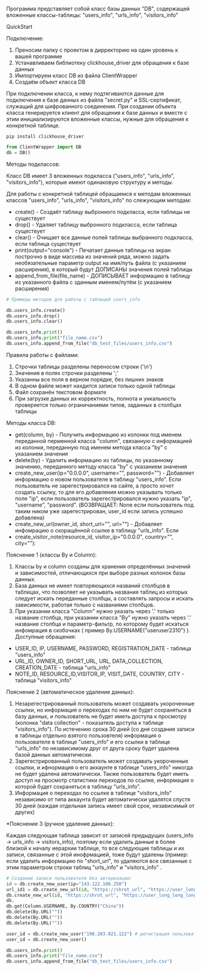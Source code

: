 Программа представляет собой класс базы данных "DB", содержащей
вложенные классы-таблицы: "users_info", "urls_info", "visitors_info"

QuickStart

Подключение:
1) Преносим папку с проектом в дирректорию на один уровень к вашей программе
2) Устанавливаем библиотеку clickhouse_driver для обращения к базе данных
3) Импортируем класс DB из файла ClientWrapper
4) Создаём объект класса DB

При подключении класса, к нему подтягиваются данные для подключения к базе данных из файла "secret.py" и SSL-сертификат, служащий для шифрованного соединения. При создании объекта класса генерируется клиент для обращения к базе данных и вместе с этим инициализируются вложенные классы, нужные для обращения к конкретной таблице.

```pip install clickhouse_driver```

```python
from ClientWrapper import DB
db = DB()
```

Методы подклассов:

Класс DB имеет 3 вложенных подкласса ("users_info", "urls_info", "visitors_info"), которые имеют одинаковую структуру и методы.

Для работы с конкретной таблицей обращаемся к методам вложенных классов "users_info", "urls_info", "visitors_info" по слежующим методам:
- create() - Создаёт таблицу выбронного подкласса, если таблицы не существует
- drop() - Удаляет таблицу выбронного подкласса, если таблица существует
- clear() - Очищает все данные полей таблицы выбранного подкласса, если таблица существует
- print(output="console") - Печатает данные таблицы на экран построчно в виде массива из значений ряда,
  можно задать необязательные параметр output на имя/путь файла (с указанием расширения), в который будут ДОПИСАНЫ значения полей таблицы
- append_from_file(file_name) - ДОПИСЫВАЕТ информацию в таблицу из указанного файла с зданным именем/путём (с указанием расширения)
  

```python
# Примеры методов для работы с таблицей users_info

db.users_info.create()
db.users_info.drop()
db.users_info.clear()

db.users_info.print()
db.users_info.print("file_name.csv")
db.users_info.append_from_file("db_test_files/users_info.csv")
```

Правила работы с файлами:
1) Строчки таблицы разделены переносом строки ('\n')
2) Значения в полях строчки разделены ';'
3) Указанны все поля в верном порядке, без лишних знаков
4) В одном файле может нахдится записи только одной таблицы
5) Файл сохранён текстовом формате
6) При загрузке данных их корректность, полнота и ункальность проверяется только ограничаниями типов, заданных в столбцах таблицы

Методы класса DB:
- get(column, by) - Получить информацию из колонки под именем переданной перменной класса "column", связанную с информацией из колонки, переданную под именем метода класса "by" с указанием значения
- delete(by) - Удалить информацию из таблицы, по указанному значению, переданного методу класса "by" с указанием значения
- create_new_user(ip="0.0.0.0", username="", password="") - Добавляет информацию о новом пользователе в таблицу "users_info". Если пользователь не зарегестрировался на сайте, а просто хочет создать ссылку, то для его добавления можно указывать только поле "ip", если пользователь зарегестрировался нужно указать "ip", "username", "password". (ВОЗВРАЩАЕТ: None если пользователь под таким ником уже зарегестрирован, user_id если запись успешно добавлена)
- create_new_url(owner_id, short_url="", url="") - Добавляет инфомрацию о скоращённой ссылке в таблицу "urls_info". Если 
- create_visitor_note(resource_id, visitor_ip="0.0.0.0", country="", city=""):
  
Пояснение 1 (классы By и Column):

1) Классы by и column созданы для хранения определённых значений и зависимостей, отличающихся при выборе разных колонок базы данных.
2) База данных не имеет повторяющихся названий столбцов в таблицах, что позволяет не указывать названия таблиц из которых следует искать переданные столбцы, а составлять запросы и искать зависимости, работая только с названиями столбцов.
3) При указании класса "Column" нужно указать через '.' только название столбца, при указании класса "By" нужно указать через '.' название столбца и параметр-фильтр, по которому будет искаться инфомрация в скобочках ( пример By.USERNAME("useruser2310") ).
  Доступные обращения:
- USER_ID, IP, USERNAME, PASSWORD, REGISTRATION_DATE - таблица "users_info"
- URL_ID, OWNER_ID, SHORT_URL, URL, DATA_COLLECTION, CREATION_DATE - таблица "urls_info"
- NOTE_ID, RESOURCE_ID,VISITOR_IP, VISIT_DATE, COUNTRY, CITY - таблица "visitors_info"

Пояснение 2 (автоматическое удаление данных):

1) Незарегестрированный пользователь может создавать укороченные ссылки, но информация о переходах по ним не будет сохраняться в базу данных, и пользователь не будет иметь доступа к просмотру (колонка "data collection" - показатель доступа к таблице "visitors_info"). По истечению срока 30 дней (со дня создания записи в таблицы отдельно взятого пользовтеля) информация о пользователе в таблице "users_info" и его ссылки в таблице "urls_info" по независимому друг от друга сроку будет удалена базой данных автоматически.
2) Зарегестрированный пользователь может создавать укороченные ссылки, и ифнормация о его аккаунте в таблице "users_info" никогда не будет удалена автоматически. Также пользователь будет иметь доступ на просмотр статистики переходов по ссылке, информация о которой будет сохраняться в таблицу "urls_info".
3) Информация о переходах по ссылке в таблице "visitors_info" независимо от типа аккаунта будет автоматически удалятся спустя 30 дней (каждая отдельная запись имеет свой срок, независимый от других)

*Пояснение 3 (ручное удаление данных):

Каждая следующая таблица зависит от записей предыдущих (users_info -> urls_info -> visitors_info), поэтому если удалить данные в более близкой к началу иерархии таблице, то все следующие таблицы и их записи, связанные с этой инофрмацией, тоже будут удалены (пример: если удалить информацию по "short_url", то удаляются все связанные с этим параметром строки таблиц "urls_info" и "visitors_info" .
```python
# Создание записи пользователя без авторизации:
id = db.create_new_user(ip="143.122.100.250")
url_id1 = db.create_new_url(id, "https://shrot_url", "https://user_long_long_long_long_long_url") # с сохранениум url_id
db.create_new_url(id, "https://shrot_url", "https://user_long_long_long_long_long_url") # без сохранения url_id
db.
db.get(Column.USERNAME, By.COUNTRY("China"))
db.delete(By.URL(""))
db.delete(By.URL(""))
db.delete(By.URL(""))

user_id = db.create_new_user("198.203.021.122") # регистрация пользователя без 
user_id = db.create_new_user()

db.users_info.print()
db.users_info.print("file_name.csv")
db.users_info.append_from_file("db_test_files/users_info.csv")
```



